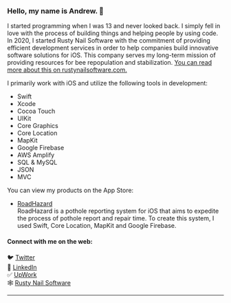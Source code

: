 ### Hello, my name is Andrew. 👋

I started programming when I was 13 and never looked back. I simply fell in love with the process of building things and helping people by using code. In 2020, I started Rusty Nail Software with the commitment of providing efficient development services in order to help companies build innovative software solutions for iOS. This company serves my long-term mission of providing resources for bee repopulation and stabilization. [You can read more about this on rustynailsoftware.com.](https://rustynailsoftware.com/andrew-lundy/#a-bit-more)

I primarily work with iOS and utilize the following tools in development:
- Swift
- Xcode
- Cocoa Touch
- UIKit
- Core Graphics
- Core Location
- MapKit
- Google Firebase
- AWS Amplify
- SQL & MySQL
- JSON
- MVC

You can view my products on the App Store:
- [RoadHazard](https://apps.apple.com/us/app/roadhazard/id1481914964)<br>
RoadHazard is a pothole reporting system for iOS that aims to expedite the process of pothole report and repair time. To create this system, I used Swift, Core Location, MapKit and Google Firebase. 



#### Connect with me on the web:
🐦  [Twitter](https://twitter.com/andrewlundydev/) <br>
💼  [LinkedIn](https://www.linkedin.com/in/andrewlundydev/) <br>
✅  [UpWork](https://www.upwork.com/freelancers/~0199be2378363dff7b) <br>
🕸  [Rusty Nail Software](https://rustynailsoftware.com)
<hr>




<!--
**andrew-lundy/andrew-lundy** is a ✨ _special_ ✨ repository because its `README.md` (this file) appears on your GitHub profile.

Here are some ideas to get you started:

- 🔭 I’m currently working on ...
- 🌱 I’m currently learning ...
- 👯 I’m looking to collaborate on ...
- 🤔 I’m looking for help with ...
- 💬 Ask me about ...
- 📫 How to reach me: ...
- 😄 Pronouns: ...
- ⚡ Fun fact: ...
-->
